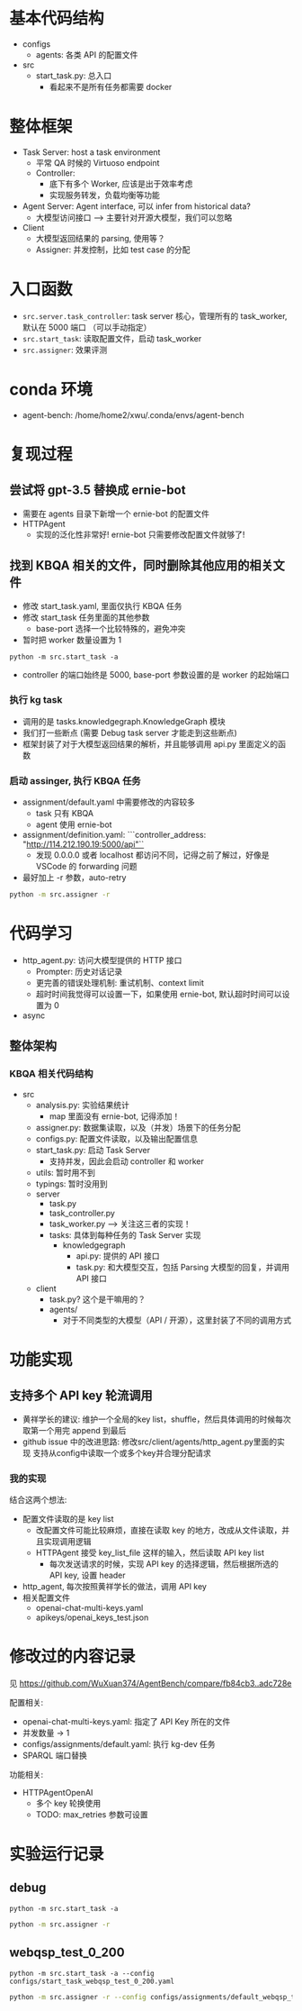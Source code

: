 # 基本代码结构
- configs
    - agents: 各类 API 的配置文件
- src
    - start_task.py: 总入口
        - 看起来不是所有任务都需要 docker

# 整体框架
- Task Server: host a task environment
    - 平常 QA 时候的 Virtuoso endpoint
    - Controller: 
        - 底下有多个 Worker, 应该是出于效率考虑
        - 实现服务转发，负载均衡等功能
- Agent Server: Agent interface, 可以 infer from historical data?
    - 大模型访问接口 --> 主要针对开源大模型，我们可以忽略
- Client
    - 大模型返回结果的 parsing, 使用等？
    - Assigner: 并发控制，比如 test case 的分配

# 入口函数
- `src.server.task_controller`: task server 核心，管理所有的 task_worker, 默认在 5000 端口 （可以手动指定）
- `src.start_task`: 读取配置文件，启动 task_worker
- `src.assigner`: 效果评测

# conda 环境
- agent-bench: /home/home2/xwu/.conda/envs/agent-bench

# 复现过程
## 尝试将 gpt-3.5 替换成 ernie-bot
- 需要在 agents 目录下新增一个 ernie-bot 的配置文件
- HTTPAgent
    - 实现的泛化性非常好! ernie-bot 只需要修改配置文件就够了!
## 找到 KBQA 相关的文件，同时删除其他应用的相关文件
- 修改 start_task.yaml, 里面仅执行 KBQA 任务
- 修改 start_task 任务里面的其他参数
    - base-port 选择一个比较特殊的，避免冲突
- 暂时把 worker 数量设置为 1
```shell
python -m src.start_task -a
```
- controller 的端口始终是 5000, base-port 参数设置的是 worker 的起始端口
### 执行 kg task
- 调用的是 tasks.knowledgegraph.KnowledgeGraph 模块
- 我们打一些断点 (需要 Debug task server 才能走到这些断点)
- 框架封装了对于大模型返回结果的解析，并且能够调用 api.py 里面定义的函数
### 启动 assinger, 执行 KBQA 任务
- assignment/default.yaml 中需要修改的内容较多
    - task 只有 KBQA
    - agent 使用 ernie-bot
- assignment/definition.yaml:
```controller_address: "http://114.212.190.19:5000/api"``
    - 发现 0.0.0.0 或者 localhost 都访问不同，记得之前了解过，好像是 VSCode 的 forwarding 问题
- 最好加上 -r 参数，auto-retry
```bash
python -m src.assigner -r
```

# 代码学习
- http_agent.py: 访问大模型提供的 HTTP 接口
    - Prompter: 历史对话记录
    - 更完善的错误处理机制: 重试机制、context limit
    - 超时时间我觉得可以设置一下，如果使用 ernie-bot, 默认超时时间可以设置为 0
- async

## 整体架构

### KBQA 相关代码结构
- src
    - analysis.py: 实验结果统计
        - map 里面没有 ernie-bot, 记得添加！
    - assigner.py: 数据集读取，以及（并发）场景下的任务分配
    - configs.py: 配置文件读取，以及输出配置信息
    - start_task.py: 启动 Task Server
        - 支持并发，因此会启动 controller 和 worker
    - utils: 暂时用不到
    - typings: 暂时没用到
    - server
        - task.py
        - task_controller.py
        - task_worker.py --> 关注这三者的实现！
        - tasks: 具体到每种任务的 Task Server 实现
            - knowledgegraph
                - api.py: 提供的 API 接口
                - task.py: 和大模型交互，包括 Parsing 大模型的回复，并调用 API 接口
    - client
        - task.py? 这个是干嘛用的？
        - agents/
            - 对于不同类型的大模型（API / 开源），这里封装了不同的调用方式

# 功能实现
## 支持多个 API key 轮流调用
- 黄祥学长的建议: 维护一个全局的key list，shuffle，然后具体调用的时候每次取第一个用完 append 到最后
- github issue 中的改进思路: 修改src/client/agents/http_agent.py里面的实现 支持从config中读取一个或多个key并合理分配请求
### 我的实现
结合这两个想法:
- 配置文件读取的是 key list
    - 改配置文件可能比较麻烦，直接在读取 key 的地方，改成从文件读取，并且实现调用逻辑
    - HTTPAgent 接受 key_list_file 这样的输入，然后读取 API key list
        - 每次发送请求的时候，实现 API key 的选择逻辑，然后根据所选的 API key, 设置 header
- http_agent, 每次按照黄祥学长的做法，调用 API key
- 相关配置文件 
    - openai-chat-multi-keys.yaml
    - apikeys/openai_keys_test.json

# 修改过的内容记录
见 https://github.com/WuXuan374/AgentBench/compare/fb84cb3..adc728e

配置相关:
- openai-chat-multi-keys.yaml: 指定了 API Key 所在的文件
- 并发数量 -> 1
- configs/assignments/default.yaml: 执行 kg-dev 任务
- SPARQL 端口替换

功能相关:
- HTTPAgentOpenAI
    - 多个 key 轮换使用
    - TODO: max_retries 参数可设置


# 实验运行记录
## debug
```shell
python -m src.start_task -a
```
```bash
python -m src.assigner -r 
```
## webqsp_test_0_200
```shell
python -m src.start_task -a --config configs/start_task_webqsp_test_0_200.yaml
```
```bash
python -m src.assigner -r --config configs/assignments/default_webqsp_test_0_200.yaml
```